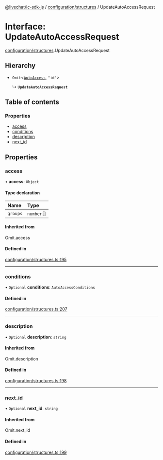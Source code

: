 [@livechat/lc-sdk-js](../README.md) / [configuration/structures](../modules/configuration_structures.md) / UpdateAutoAccessRequest

# Interface: UpdateAutoAccessRequest

[configuration/structures](../modules/configuration_structures.md).UpdateAutoAccessRequest

## Hierarchy

- `Omit`<[`AutoAccess`](configuration_structures.AutoAccess.md), ``"id"``\>

  ↳ **`UpdateAutoAccessRequest`**

## Table of contents

### Properties

- [access](configuration_structures.UpdateAutoAccessRequest.md#access)
- [conditions](configuration_structures.UpdateAutoAccessRequest.md#conditions)
- [description](configuration_structures.UpdateAutoAccessRequest.md#description)
- [next\_id](configuration_structures.UpdateAutoAccessRequest.md#next_id)

## Properties

### access

• **access**: `Object`

#### Type declaration

| Name | Type |
| :------ | :------ |
| `groups` | `number`[] |

#### Inherited from

Omit.access

#### Defined in

[configuration/structures.ts:195](https://github.com/livechat/lc-sdk-js/blob/4da1eb6/src/configuration/structures.ts#L195)

___

### conditions

• `Optional` **conditions**: `AutoAccessConditions`

#### Defined in

[configuration/structures.ts:207](https://github.com/livechat/lc-sdk-js/blob/4da1eb6/src/configuration/structures.ts#L207)

___

### description

• `Optional` **description**: `string`

#### Inherited from

Omit.description

#### Defined in

[configuration/structures.ts:198](https://github.com/livechat/lc-sdk-js/blob/4da1eb6/src/configuration/structures.ts#L198)

___

### next\_id

• `Optional` **next\_id**: `string`

#### Inherited from

Omit.next\_id

#### Defined in

[configuration/structures.ts:199](https://github.com/livechat/lc-sdk-js/blob/4da1eb6/src/configuration/structures.ts#L199)

